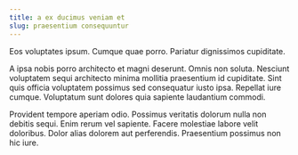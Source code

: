 ```yaml
---
title: a ex ducimus veniam et
slug: praesentium consequuntur
---
```


Eos voluptates ipsum. Cumque quae porro. Pariatur dignissimos cupiditate.

A ipsa nobis porro architecto et magni deserunt. Omnis non soluta. Nesciunt voluptatem sequi architecto minima mollitia praesentium id cupiditate. Sint quis officia voluptatem possimus sed consequatur iusto ipsa. Repellat iure cumque. Voluptatum sunt dolores quia sapiente laudantium commodi.

Provident tempore aperiam odio. Possimus veritatis dolorum nulla non debitis sequi. Enim rerum vel sapiente. Facere molestiae labore velit doloribus. Dolor alias dolorem aut perferendis. Praesentium possimus non hic iure.
